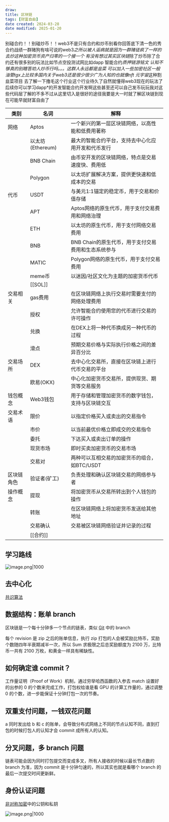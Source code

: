 ```yaml
---
draw:
title: 区块链
tags: [财富自由]
date created: 2024-03-28
date modified: 2025-01-20
---
```


别碰合约！！别碰炒币！！web3不是只有合约和炒币别看你回答底下清一色的秀合约战绩一群赌狗有啥可说的web3*之所以被人诟病就是因为一群赌徒疯了一样的去炒这种加密货币资产归零的一个接一个 有没有想过其实区块链*除了炒币除了合约还有很多别的玩法比如节点空投测试网比如dapp 智能合约*质押链游铭文 认知不够真的别瞎答劝人炒币行吗。。。这群人永远都是韭菜 可以加入一些加密社区一般油管tgx上比较多国内关于web3还是很少很少广为人知的也就像nft 元宇宙*这种割韭菜项目 去了解一下撸毛这个行业这个行业待久了自然就懂得web3现在的玩法了后续你可以学习dapp*的开发智能合约开发啊这些甚至还可以自己发币玩玩我对这些代码层了解的不多不过从这里切入是很好的途径我要是大一时就了解区块链到现在可能早就财富自由了

| 类别    | 名词            | 解释                             |
| ----- | ------------- | ------------------------------ |
| 网络    | Aptos         | 一个新兴的第一层区块链网络，以高性能和低费用著称       |
|       | 以太坊(Ethereum) | 最大的智能合约平台，支持去中心化应用开发和代币发行      |
|       | BNB Chain     | 由币安开发的区块链网络，特点是交易速度快、费用低       |
|       | Polygon       | 以太坊扩展解决方案，提供更快速和低成本的交易         |
| 代币    | USDT          | 与美元1:1锚定的稳定币，用于交易和价值存储         |
|       | APT           | Aptos网络的原生代币，用于支付交易费用和网络治理     |
|       | ETH           | 以太坊的原生代币，用于支付网络交易费用            |
|       | BNB           | BNB Chain的原生代币，用于支付交易费用和生态系统参与 |
|       | MATIC         | Polygon网络的原生代币，用于支付交易费用        |
|       | meme币         | 以迷因/社区文化为主题的加密货币代币             |
|       | [[SOL]]       |                                |
| 交易相关  | gas费用         | 在区块链网络上执行交易时需要支付的网络处理费用        |
|       | 授权            | 允许智能合约使用您的代币进行交易的许可操作          |
|       | 兑换            | 在DEX上将一种代币换成另一种代币的过程           |
|       | 滑点            | 预期交易价格与实际执行价格之间的差异百分比          |
| 交易场所  | DEX           | 去中心化交易所，直接在区块链上进行代币交易的平台       |
|       | 欧易(OKX)       | 中心化加密货币交易所，提供现货、期货等交易服务        |
| 钱包概念  | Web3钱包        | 用于存储和管理加密货币的数字钱包，支持与区块链交互      |
| 交易术语  | 限价            | 以指定价格买入或卖出的交易指令                |
|       | 市价            | 以当前最优价格立即成交的交易指令               |
|       | 委托            | 下达买入或卖出订单的操作                   |
|       | 现货市场          | 即时买卖加密货币的交易市场                  |
|       | 交易对           | 两种可以互相交易的加密货币的组合，如BTC/USDT     |
| 区块链角色 | 验证者(矿工)       | 负责处理和确认区块链交易的网络参与者             |
| 操作概念  | 提现            | 将加密货币从交易所转出到个人钱包的操作            |
|       | 转账            | 在区块链网络上将加密货币发送给其他地址            |
|       | 交易确认          | 交易被区块链网络验证并记录的过程               |
|       | [[合约]]        |                                |

## 学习路线

![image.png|1000](https://imagehosting4picgo.oss-cn-beijing.aliyuncs.com/imagehosting/fix-dir%2Fpicgo%2Fpicgo-clipboard-images%2F2024%2F09%2F22%2F18-33-29-d36f5970c5a8b8ac37bdf6f9a87775be-202409221833598-a1fa2b.png)

## 去中心化

[共识算法](共识算法.md)

## 数据结构：账单 branch

区块链是一个每十分钟多一个节点的链表，类似 [Git](Git.md) 中的 branch

每个 revision 是 zip 之后的账单信息，执行 zip 打包的人会被奖励比特币，奖励个数随四年半衰期减半一次，所以 Sum 求极限之后总奖励额度为 2100 万，比特币一共有 2100 万枚，和黄金一样具有稀缺性。

## 如何确定谁 commit？

工作量证明（Proof of Work）机制，通过穷举哈西函数的入参去 match 设置好的出参的 0 的个数来完成工作，打包权给谁是看 GPU 的计算工作量的，通过调整 0 的个数，进一步能保证十分钟打包一次的节奏。

## 双重支付问题，一钱双花问题

a 同时发出给 b 和 c 的账单，会导致分布式网络上不同的节点认知不同，直到打包的时候打包人的认知才会 commit 成所有人的认知。

## 分叉问题，多 branch 问题

链表可能会因为同时打包提交而变成多叉，所有人接收的时候以最长节点数的 branch 为准，因为 commit 是十分钟匀速的，所以其实也就是看哪个 branch 的最后一次提交时间更新鲜。

## 身份认证问题

[非对称加密](非对称加密.md)中的公钥和私钥

![image.png|1000](https://imagehosting4picgo.oss-cn-beijing.aliyuncs.com/imagehosting/fix-dir%2Fpicgo%2Fpicgo-clipboard-images%2F2024%2F09%2F01%2F20-22-07-597e964a7fdd1ba2c1de88e5012d2040-202409012022131-5c0593.png)
